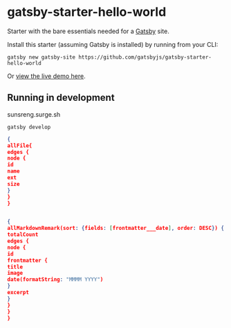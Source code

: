# gatsby-starter-hello-world

Starter with the bare essentials needed for a [Gatsby](https://www.gatsbyjs.org/) site.

Install this starter (assuming Gatsby is installed) by running from your CLI:

```
gatsby new gatsby-site https://github.com/gatsbyjs/gatsby-starter-hello-world
```

Or [view the live demo here](https://gatsby-starter-hello-world-demo.netlify.com/).

## Running in development

sunsreng.surge.sh

`gatsby develop`

```json
{
allFile{
edges {
node {
id
name
ext
size
}
}
}


{
allMarkdownRemark(sort: {fields: [frontmatter___date], order: DESC}) {
totalCount
edges {
node {
id
frontmatter {
title
image
date(formatString: "MMMM YYYY")
}
excerpt
}
}
}
}
```
